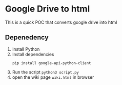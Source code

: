 # Google Drive to html

This is a quick POC that converts google drive into html

## Depenedency
1. Install Python
2. Install dependencies
    ```
    pip install google-api-python-client
    ```
3. Run the script
    `python3 script.py`
4. open the wiki page `wiki.html` in browser